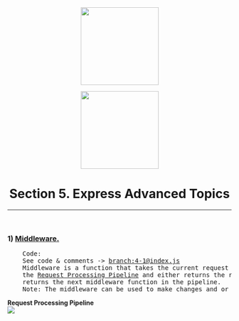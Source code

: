 <div align="center" height="20px">
<a href="https://nodejs.org/en/"><img width="175px" src="https://cdn.freebiesupply.com/logos/large/2x/nodejs-1-logo-png-transparent.png"></a>

<a href="https://www.npmjs.com/package/express"><img width="175px" src="https://i.cloudup.com/zfY6lL7eFa-3000x3000.png"></a>

</div>
<div align="center"> 
<h1>Section 5. Express Advanced Topics</h1>
 <hr style="color: black;">
 </div>

<br>

<h3>1) <a href="http://expressjs.com/en/guide/using-middleware.html">Middleware.</a></h3>
<div>
<pre>
    Code: 
    See code & comments -> <a href="#">branch:4-1@index.js</a>
    Middleware is a function that takes the current request object being passed through 
    the <a href="https://dzone.com/articles/understanding-middleware-pattern-in-expressjs">Request Processing Pipeline</a> and either returns the response object or 
    returns the next middleware function in the pipeline. 
    Note: The middleware can be used to make changes and or use the data from the request object. 
</pre>
<b align="center" >Request Processing Pipeline</b>
<br>
<img align="center" src="https://vietcanho.files.wordpress.com/2016/06/middleware.png?w=1462">
</div>